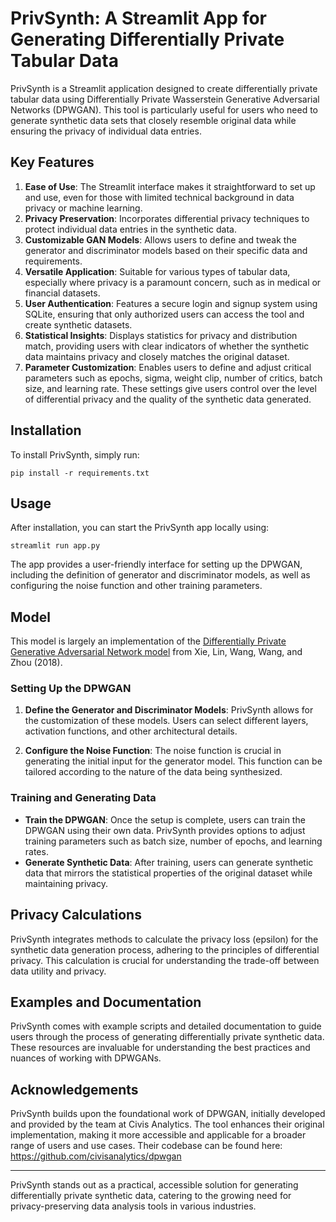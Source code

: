 # PrivSynth: A Streamlit App for Generating Differentially Private Tabular Data

PrivSynth is a Streamlit application designed to create differentially private tabular data using Differentially Private Wasserstein Generative Adversarial Networks (DPWGAN). This tool is particularly useful for users who need to generate synthetic data sets that closely resemble original data while ensuring the privacy of individual data entries.

## Key Features
1. **Ease of Use**: The Streamlit interface makes it straightforward to set up and use, even for those with limited technical background in data privacy or machine learning.
2. **Privacy Preservation**: Incorporates differential privacy techniques to protect individual data entries in the synthetic data.
3. **Customizable GAN Models**: Allows users to define and tweak the generator and discriminator models based on their specific data and requirements.
4. **Versatile Application**: Suitable for various types of tabular data, especially where privacy is a paramount concern, such as in medical or financial datasets.
5. **User Authentication**: Features a secure login and signup system using SQLite, ensuring that only authorized users can access the tool and create synthetic datasets.
6. **Statistical Insights**: Displays statistics for privacy and distribution match, providing users with clear indicators of whether the synthetic data maintains privacy and closely matches the original dataset.
7. **Parameter Customization**: Enables users to define and adjust critical parameters such as epochs, sigma, weight clip, number of critics, batch size, and learning rate. These settings give users control over the level of differential privacy and the quality of the synthetic data generated.


## Installation
To install PrivSynth, simply run:

```
pip install -r requirements.txt
```

## Usage
After installation, you can start the PrivSynth app locally using:

```
streamlit run app.py
```

The app provides a user-friendly interface for setting up the DPWGAN, including the definition of generator and discriminator models, as well as configuring the noise function and other training parameters.

## Model

This model is largely an implementation of the [Differentially Private Generative Adversarial Network model](https://arxiv.org/abs/1802.06739)
from Xie, Lin, Wang, Wang, and Zhou (2018).

### Setting Up the DPWGAN
1. **Define the Generator and Discriminator Models**: PrivSynth allows for the customization of these models. Users can select different layers, activation functions, and other architectural details.
   
2. **Configure the Noise Function**: The noise function is crucial in generating the initial input for the generator model. This function can be tailored according to the nature of the data being synthesized.

### Training and Generating Data
- **Train the DPWGAN**: Once the setup is complete, users can train the DPWGAN using their own data. PrivSynth provides options to adjust training parameters such as batch size, number of epochs, and learning rates.
- **Generate Synthetic Data**: After training, users can generate synthetic data that mirrors the statistical properties of the original dataset while maintaining privacy.

## Privacy Calculations
PrivSynth integrates methods to calculate the privacy loss (epsilon) for the synthetic data generation process, adhering to the principles of differential privacy. This calculation is crucial for understanding the trade-off between data utility and privacy.

## Examples and Documentation
PrivSynth comes with example scripts and detailed documentation to guide users through the process of generating differentially private synthetic data. These resources are invaluable for understanding the best practices and nuances of working with DPWGANs.

## Acknowledgements
PrivSynth builds upon the foundational work of DPWGAN, initially developed and provided by the team at Civis Analytics. The tool enhances their original implementation, making it more accessible and applicable for a broader range of users and use cases. Their codebase can be found here: https://github.com/civisanalytics/dpwgan

---

PrivSynth stands out as a practical, accessible solution for generating differentially private synthetic data, catering to the growing need for privacy-preserving data analysis tools in various industries.
